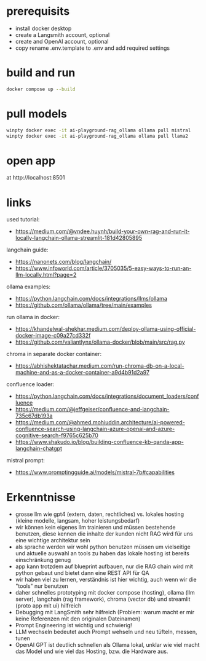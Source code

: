 
# prerequisits
- install docker desktop
- create a Langsmith account, optional
- create and OpenAI account, optional
- copy rename .env.template to .env and add required settings

# build and run
```bash
docker compose up --build
```

# pull models
```bash
winpty docker exec -it ai-playground-rag_ollama ollama pull mistral
winpty docker exec -it ai-playground-rag_ollama ollama pull llama2
```

# open app
at http://localhost:8501

# links
used tutorial:
- https://medium.com/@vndee.huynh/build-your-own-rag-and-run-it-locally-langchain-ollama-streamlit-181d42805895

langchain guide:
- https://nanonets.com/blog/langchain/
- https://www.infoworld.com/article/3705035/5-easy-ways-to-run-an-llm-locally.html?page=2

ollama examples:
- https://python.langchain.com/docs/integrations/llms/ollama
- https://github.com/ollama/ollama/tree/main/examples

run ollama in docker:
- https://khandelwal-shekhar.medium.com/deploy-ollama-using-official-docker-image-c09a27cd332f
- https://github.com/valiantlynx/ollama-docker/blob/main/src/rag.py

chroma in separate docker container:
- https://abhishektatachar.medium.com/run-chroma-db-on-a-local-machine-and-as-a-docker-container-a9d4b91d2a97

confluence loader:
- https://python.langchain.com/docs/integrations/document_loaders/confluence
- https://medium.com/@jeffgeiser/confluence-and-langchain-735c67db193a
- https://medium.com/@ahmed.mohiuddin.architecture/ai-powered-confluence-search-using-langchain-azure-openai-and-azure-cognitive-search-f9765c625b70
- https://www.shakudo.io/blog/building-confluence-kb-qanda-app-langchain-chatgpt

mistral prompt:
- https://www.promptingguide.ai/models/mistral-7b#capabilities

# Erkenntnisse
 - grosse llm wie gpt4 (extern, daten, rechtliches) vs. lokales hosting (kleine modelle, langsam, hoher leistungsbedarf)
 - wir können kein eigenes llm trainieren und müssen bestehende benutzen, diese kennen die inhalte der kunden nicht
   RAG wird für uns eine wichtige architektur sein
 - als sprache werden wir wohl python benutzen müssen um vielseitige und aktuelle auswahl an tools zu haben
   das lokale hosting ist bereits einschränkung genug
 - app kann trotzdem auf blueprint aufbauen, nur die RAG chain wird mit python gebaut und bietet dann eine REST API für QA
 - wir haben viel zu lernen, verständnis ist hier wichtig, auch wenn wir die "tools" nur benutzen
 - daher schnelles prototyping mit docker compose (hosting), ollama (llm server), langchain (rag framework), chroma (vector db) und streamlit (proto app mit ui) hilfreich
 - Debugging mit LangSmith sehr hilfreich (Problem: warum macht er mir keine Referenzen mit den originalen Dateinamen)
 - Prompt Engineering ist wichtig und schwierig!
 - LLM wechseln bedeutet auch Prompt wehseln und neu tüfteln, messen, tunen
 - OpenAI GPT ist deutlich schnellen als Ollama lokal, unklar wie viel macht das Model und wie viel das Hosting, bzw. die Hardware aus. 
 